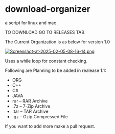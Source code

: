 # download-organizer
a script for linux and mac

TO DOWNLOAD GO TO RELEASES TAB.

The Current Organization is as below for version 1.0

[![Screenshot-at-2025-02-05-08-16-14.png](https://i.postimg.cc/wTWm9kwN/Screenshot-at-2025-02-05-08-16-14.png)](https://postimg.cc/4m9d5pk4)

Uses a while loop for constant checking.

Following are Planning to be added in realease 1.1:

- ORG
- C++
- C#
- JAVA
- rar – RAR Archive
- .7z – 7-Zip Archive
- .tar – TAR Archive
- .gz – Gzip Compressed File

If you want to add more make a pull request.
